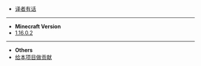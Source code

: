 * [译者有话](/README.md)
---
* **Minecraft Version**
* [1.16.0.2](/1.16.0.2/index.md)
---
* **Others**
* [给本项目做贡献](/CONTRIBUTE.md)